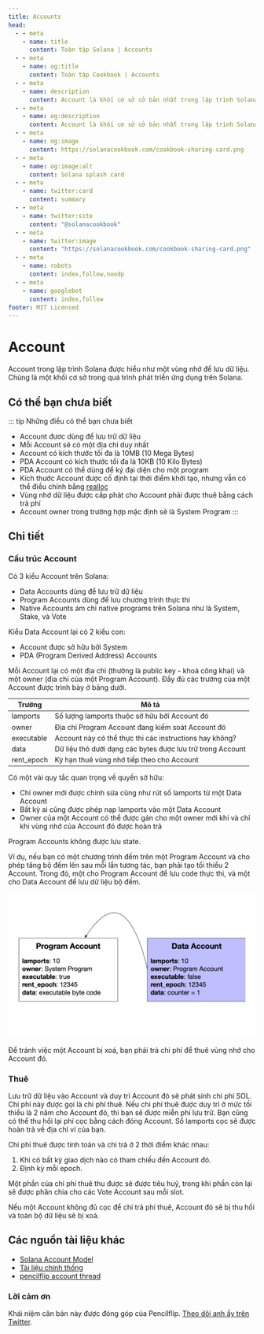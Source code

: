 ```yaml
---
title: Accounts
head:
  - - meta
    - name: title
      content: Toàn tập Solana | Accounts
  - - meta
    - name: og:title
      content: Toàn tập Cookbook | Accounts
  - - meta
    - name: description
      content: Account là khối cơ sở cở bản nhất trong lập trình Solana. Chi tiết về Account và các khái niệm cơn bản khác trong Toàn tập Solana.
  - - meta
    - name: og:description
      content: Account là khối cơ sở cở bản nhất trong lập trình Solana. Chi tiết về Account và các khái niệm cơn bản khác trong Toàn tập Solana.
  - - meta
    - name: og:image
      content: https://solanacookbook.com/cookbook-sharing-card.png
  - - meta
    - name: og:image:alt
      content: Solana splash card
  - - meta
    - name: twitter:card
      content: summary
  - - meta
    - name: twitter:site
      content: "@solanacookbook"
  - - meta
    - name: twitter:image
      content: "https://solanacookbook.com/cookbook-sharing-card.png"
  - - meta
    - name: robots
      content: index,follow,noodp
  - - meta
    - name: googlebot
      content: index,follow
footer: MIT Licensed
---
```


# Account

Account trong lập trình Solana được hiểu như một vùng nhớ để lưu dữ liệu. Chúng là một khối cơ sở trong quá trình phát triển ứng dụng trên Solana.

## Có thể bạn chưa biết

::: tip Những điều có thể bạn chưa biết

- Account đươc dùng để lưu trữ dữ liệu
- Mỗi Account sẽ có một địa chỉ duy nhất
- Account có kích thước tối đa là 10MB (10 Mega Bytes)
- PDA Account có kích thước tối đa là 10KB (10 Kilo Bytes)
- PDA Account có thể dùng để ký đại diện cho một program
- Kích thước Account được cố định tại thời điểm khởi tạo, nhưng vẫn có thể điều chỉnh bằng [realloc](https://solanacookbook.com/references/programs.html#how-to-change-account-size)
- Vùng nhớ dữ liệu được cấp phát cho Account phải được thuê bằng cách trả phí
- Account owner trong trường hợp mặc định sẽ là System Program
  :::

## Chi tiết

### Cấu trúc Account

Có 3 kiểu Account trên Solana:

- Data Accounts dùng để lưu trữ dữ liệu
- Program Accounts dùng để lưu chương trình thực thi
- Native Accounts ám chỉ native programs trên Solana như là System, Stake, và Vote

Kiểu Data Account lại có 2 kiểu con:

- Account được sở hữu bởi System
- PDA (Program Derived Address) Accounts

Mỗi Account lại có một địa chỉ (thường là public key - khoá công khai) và một owner (địa chỉ của một Program Account). Đầy đủ các trường của một Account được trình bày ở bảng dưới.

| Trường     | Mô tả                                                      |
| ---------- | ---------------------------------------------------------- |
| lamports   | Số lượng lamports thuộc sở hữu bởi Account đó                         |
| owner      | Địa chỉ Program Account đang kiếm soát Account đó          |
| executable | Account này có thể thực thi các instructions hay không?         |
| data       | Dữ liệu thô dưới dạng các bytes được lưu trữ trong Account |
| rent_epoch | Kỳ hạn thuê vùng nhớ tiếp theo cho Account                 |

Có một vài quy tắc quan trọng về quyền sở hữu:

- Chỉ owner mới được chỉnh sửa cũng như rút số lamports từ một Data Account
- Bất kỳ ai cũng được phép nạp lamports vào một Data Account
- Owner của một Account có thể được gán cho một owner mới khi và chỉ khi vùng nhớ của Account đó được hoàn trả

Program Accounts không được lưu state.

Ví dụ, nếu bạn có một chương trình đếm trên một Program Account và cho phép tăng bộ đếm lên sau mỗi lần tương tác, bạn phải tạo tối thiểu 2 Account. Trong đó, một cho Program Account để lưu code thực thi, và một cho Data Account để lưu dữ liệu bộ đếm.

![](./account_example.jpeg)

Để tránh việc một Account bị xoá, bạn phải trả chi phí để thuê vùng nhớ cho Account đó.

### Thuê

Lưu trữ dữ liệu vào Account và duy trì Account đó sẽ phát sinh chi phí SOL. Chi phí này được gọi là chi phí thuê. Nếu chi phí thuê được duy trì ở mức tối thiểu là 2 năm cho Account đó, thì bạn sẽ được miễn phí lưu trữ. Bạn cũng có thể thu hồi lại phí cọc bằng cách đóng Account. Số lamports cọc sẽ được hoàn trả về địa chỉ ví của bạn.

Chi phí thuê được tính toán và chi trả ở 2 thời điểm khác nhau:

1. Khi có bất kỳ giao dịch nào có tham chiếu đến Account đó.
2. Định kỳ mỗi epoch.

Một phần của chi phí thuê thu được sẽ được tiêu huỷ, trong khi phần còn lại sẽ được phân chia cho các Vote Account sau mỗi slot.

Nếu một Account không đủ cọc để chi trả phí thuê, Account đó sẽ bị thu hồi và toàn bộ dữ liệu sẽ bị xoá.

## <a name="resources"></a> Các nguồn tài liệu khác

- [Solana Account Model](https://solana.wiki/zh-cn/docs/account-model/#account-storage)
- [Tài liệu chính thống](https://docs.solana.com/developing/programming-model/accounts)
- [pencilflip account thread](https://twitter.com/pencilflip/status/1452402100470644739)

### Lời cảm ơn

Khái niệm căn bản này được đóng góp của Pencilflip. [Theo dõi anh ấy trên Twitter](https://twitter.com/intent/user?screen_name=pencilflip).
